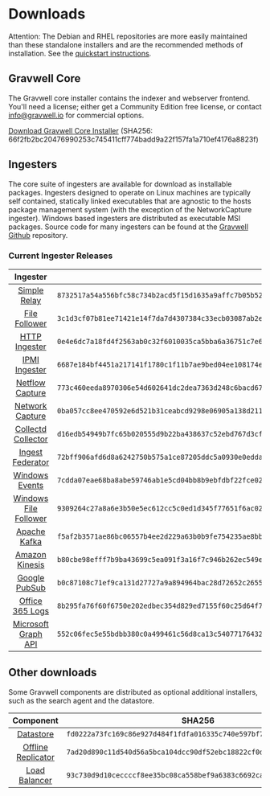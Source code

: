 # Downloads

Attention: The Debian and RHEL repositories are more easily maintained than these standalone installers and are the recommended methods of installation. See the [quickstart instructions](#!quickstart/quickstart.md).

## Gravwell Core

The Gravwell core installer contains the indexer and webserver frontend. You'll need a license; either get a Community Edition free license, or contact info@gravwell.io for commercial options.

[Download Gravwell Core Installer](https://update.gravwell.io/archive/4.2.7/installers/gravwell_4.2.7.sh) (SHA256: 66f2fb2bc20476990253c745411cff774badd9a22f157fa1a710ef4176a8823f)

## Ingesters

The core suite of ingesters are available for download as installable packages.  Ingesters designed to operate on Linux machines are typically self contained, statically linked executables that are agnostic to the hosts package management system (with the exception of the NetworkCapture ingester).  Windows based ingesters are distributed as executable MSI packages.  Source code for many ingesters can be found at the [Gravwell Github](https://github.com/gravwell/gravwell/tree/master/ingesters) repository.

### Current Ingester Releases
| Ingester | SHA256 | More Info |
|:--------:|-------:|----------:|
| [Simple Relay](https://update.gravwell.io/archive/4.2.7/installers/gravwell_simple_relay_installer_4.2.7.sh) | ``8732517a54a556bfc58c734b2acd5f15d1635a9affc7b05b5283a2cf93567196`` | [Documentation](#!ingesters/ingesters.md#Simple_Relay)|
| [File Follower](https://update.gravwell.io/archive/4.2.7/installers/gravwell_file_follow_installer_4.2.7.sh) | ``3c1d3cf07b81ee71421e14f7da7d4307384c33ecb03087ab2e6d46c5b641a1fa`` | [Documentation](#!ingesters/ingesters.md#File_Follower) |
| [HTTP Ingester](https://update.gravwell.io/archive/4.2.7/installers/gravwell_http_ingester_installer_4.2.7.sh) | ``0e4e6dc7a18fd4f2563ab0c32f6010035ca5bba6a36751c7e60266318fcdcd97`` | [Documentation](#!ingesters/ingesters.md#HTTP_POST) |
| [IPMI Ingester](https://update.gravwell.io/archive/4.2.7/installers/gravwell_ipmi_installer_4.2.7.sh) | ``6687e184bf4451a217141f1780c1f11b7ae9bed04ee108174e452fe42a948647`` | [Documentation](#!ingesters/ingesters.md#IPMI_Ingester)|
| [Netflow Capture](http://update.gravwell.io/archive/4.2.7/installers/gravwell_netflow_capture_installer_4.2.7.sh) | ``773c460eeda8970306e54d602641dc2dea7363d248c6bacd6718ed9dd04c9f73`` | [Documentation](#!ingesters/ingesters.md#Netflow_Ingester) |
| [Network Capture](https://update.gravwell.io/archive/4.2.7/installers/gravwell_network_capture_installer_4.2.7.sh) | ``0ba057cc8ee470592e6d521b31ceabcd9298e06905a138d211668d86da8e45b6`` | [Documentation](#!ingesters/ingesters.md#Network_Ingester) |
| [Collectd Collector](https://update.gravwell.io/archive/4.2.7/installers/gravwell_collectd_installer_4.2.7.sh) | ``d16edb54949b7fc65b020555d9b22ba438637c52ebd767d3cf8618d89e1256fc`` | [Documentation](#!ingesters/ingesters.md#collectd) |
| [Ingest Federator](https://update.gravwell.io/archive/4.2.7/installers/gravwell_federator_installer_4.2.7.sh) | ``72bff906afd6d8a6242750b575a1ce87205ddc5a0930e0edda53dff1e392fc99`` | [Documentation](#!ingesters/ingesters.md#Federator_Ingester) |
| [Windows Events](https://update.gravwell.io/archive/4.2.7/installers/gravwell_win_events_4.2.7.msi) | ``7cdda07eae68ba8abe59746ab1e5cd04bb8b9ebfdbf22fce02e9149553b8bafe`` | [Documentation](#!ingesters/ingesters.md#Windows_Event_Service) |
| [Windows File Follower](https://update.gravwell.io/archive/4.2.7/installers/gravwell_file_follow_4.2.7.msi) | ``9309264c27a8a6e3b50e5ec612cc5c0ed1d345f77651f6ac028b96b084e4ae83`` | [Documentation](#!ingesters/ingesters.md#File_Follower) |
| [Apache Kafka](https://update.gravwell.io/archive/4.2.7/installers/gravwell_kafka_installer_4.2.7.sh) | ``f5af2b3571ae86bc06557b4ee2d229a63b0b9fe754235ae8bb5223c263773e0a`` | [Documentation](#!ingesters/ingesters.md#Kafka)|
| [Amazon Kinesis](https://update.gravwell.io/archive/4.2.7/installers/gravwell_kinesis_ingest_installer_4.2.7.sh) | ``b80cbe98efff7b9ba43699c5ea091f3a16f7c946b262ec549eddc14f5648604d`` | [Documentation](#!ingesters/ingesters.md#Kinesis_Ingester)|
| [Google PubSub](https://update.gravwell.io/archive/4.2.7/installers/gravwell_pubsub_ingest_installer_4.2.7.sh) | ``b0c87108c71ef9ca131d27727a9a894964bac28d72652c2655cf9e09faef5b46`` | [Documentation](#!ingesters/ingesters.md#GCP_PubSub)|
| [Office 365 Logs](https://update.gravwell.io/archive/4.2.7/installers/gravwell_o365_installer_4.2.7.sh) | ``8b295fa76f60f6750e202edbec354d829ed7155f60c25d64f74fb0519dc5cd6d`` | [Documentation](#!ingesters/ingesters.md#Office_365_Log_Ingester)|
| [Microsoft Graph API](https://update.gravwell.io/archive/4.2.7/installers/gravwell_msgraph_installer_4.2.7.sh) | ``552c06fec5e55bdbb380c0a499461c56d8ca13c54077176432464a79766ecbc5`` | [Documentation](#!ingesters/ingesters.md#Microsoft_Graph_API_Ingester)|

## Other downloads

Some Gravwell components are distributed as optional additional installers, such as the search agent and the datastore.

| Component | SHA256 | More Info |
|:---------:|:------:|----------:|
| [Datastore](https://update.gravwell.io/archive/4.2.7/installers/gravwell_datastore_installer_4.2.7.sh) | ``fd0222a73fc169c86e927d484f1fdfa016335c740e597bf7ca787fada84e3876`` | [Documentation](#!distributed/frontend.md) |
| [Offline Replicator](https://update.gravwell.io/archive/4.2.7/installers/gravwell_offline_replication_installer_4.2.7.sh) | ``7ad20d890c11d540d56a5bca104dcc90df52ebc18822cf0dfc59cfc13c1e778a`` | [Documentation](#!configuration/replication.md) |
| [Load Balancer](https://update.gravwell.io/archive/4.2.7/installers/gravwell_loadbalancer_installer_4.2.7.sh) | ``93c730d9d10ceccccf8ee35bc08ca558bef9a6383c6692ca6311965c4ac55f4f`` | |
